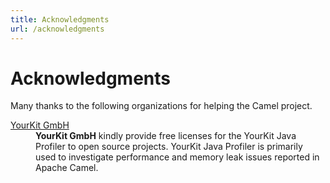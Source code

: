 ```yaml
---
title: Acknowledgments
url: /acknowledgments
---
```


# Acknowledgments

Many thanks to the following organizations for helping the Camel project.

<dl>
  <dt><a href="https://www.yourkit.com/">YourKit GmbH</a></dt>
  <dd><strong>YourKit GmbH</strong> kindly provide free licenses for the YourKit Java Profiler to open source projects. YourKit Java Profiler is primarily used to investigate performance and memory leak issues reported in Apache Camel.</dd>
</dl>
